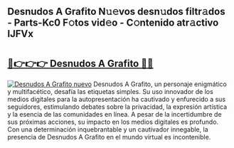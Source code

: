 ## Desnudos A Grafito N𝚞𝚎vos desn𝚞dos filtr𝚊dos - Parts-Kc0 F𝚘tos vid𝚎o - C𝚘ntenido atr𝚊ctivo lJFVx

# <h2><a href="http://mbc8fwl.tromn.icu/?c=Desnudos+A+Grafito">🔗👉👉👉 Desnudos A Grafito 🔗🔗</a></h2>

[![Desnudos A Grafito nuevo](https://i.imgur.com/pEAQMta.gif)](http://mbc8fwl.tromn.icu/?c=Desnudos+A+Grafito)
Desnudos A Grafito, un personaje enigmático y multifacético, desafía las etiquetas simples. Su uso innovador de los medios digitales para la autopresentación ha cautivado y enfurecido a sus seguidores, estimulando debates sobre la privacidad, la expresión artística y la esencia de las comunidades en línea. A pesar de la incertidumbre de sus próximas acciones, su impacto en los medios digitales es profundo. Con una determinación inquebrantable y un cautivador innegable, la presencia de Desnudos A Grafito en el mundo virtual es incontenible.
